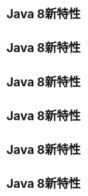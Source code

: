 # Java 8新特性






# Java 8新特性





# Java 8新特性





# Java 8新特性





# Java 8新特性





# Java 8新特性



















